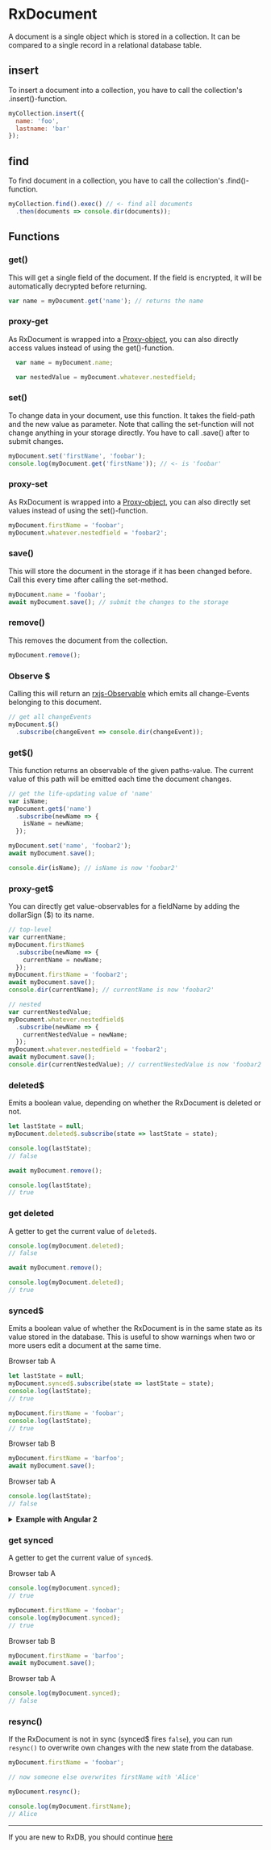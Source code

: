 # RxDocument
A document is a single object which is stored in a collection. It can be compared to a single record in a relational database table.


## insert
To insert a document into a collection, you have to call the collection's .insert()-function.
```js
myCollection.insert({
  name: 'foo',
  lastname: 'bar'
});
```

## find
To find document in a collection, you have to call the collection's .find()-function.
```js
myCollection.find().exec() // <- find all documents
  .then(documents => console.dir(documents));
```


## Functions

### get()
This will get a single field of the document. If the field is encrypted, it will be automatically decrypted before returning.

```js
var name = myDocument.get('name'); // returns the name
```

### proxy-get
As RxDocument is wrapped into a [Proxy-object](https://developer.mozilla.org/de/docs/Web/JavaScript/Reference/Global_Objects/Proxy), you can also directly access values instead of using the get()-function.

```js
  var name = myDocument.name;

  var nestedValue = myDocument.whatever.nestedfield;
```

### set()
To change data in your document, use this function. It takes the field-path and the new value as parameter. Note that calling the set-function will not change anything in your storage directly. You have to call .save() after to submit changes.

```js
myDocument.set('firstName', 'foobar');
console.log(myDocument.get('firstName')); // <- is 'foobar'
```

### proxy-set
As RxDocument is wrapped into a [Proxy-object](https://developer.mozilla.org/de/docs/Web/JavaScript/Reference/Global_Objects/Proxy), you can also directly set values instead of using the set()-function.

```js
myDocument.firstName = 'foobar';
myDocument.whatever.nestedfield = 'foobar2';
```

### save()
This will store the document in the storage if it has been changed before. Call this every time after calling the set-method.
```js
myDocument.name = 'foobar';
await myDocument.save(); // submit the changes to the storage
```

### remove()
This removes the document from the collection.
```js
myDocument.remove();
```

### Observe $
Calling this will return an [rxjs-Observable](http://reactivex.io/rxjs/manual/overview.html#observable) which emits all change-Events belonging to this document.

```js
// get all changeEvents
myDocument.$()
  .subscribe(changeEvent => console.dir(changeEvent));
```

### get$()
This function returns an observable of the given paths-value.
The current value of this path will be emitted each time the document changes.
```js
// get the life-updating value of 'name'
var isName;
myDocument.get$('name')
  .subscribe(newName => {
    isName = newName;
  });

myDocument.set('name', 'foobar2');
await myDocument.save();

console.dir(isName); // isName is now 'foobar2'
```

### proxy-get$
You can directly get value-observables for a fieldName by adding the dollarSign ($) to its name.

```js
// top-level
var currentName;
myDocument.firstName$
  .subscribe(newName => {
    currentName = newName;
  });
myDocument.firstName = 'foobar2';
await myDocument.save();
console.dir(currentName); // currentName is now 'foobar2'

// nested
var currentNestedValue;
myDocument.whatever.nestedfield$
  .subscribe(newName => {
    currentNestedValue = newName;
  });
myDocument.whatever.nestedfield = 'foobar2';
await myDocument.save();
console.dir(currentNestedValue); // currentNestedValue is now 'foobar2'
```

### deleted$
Emits a boolean value, depending on whether the RxDocument is deleted or not.

```js
let lastState = null;
myDocument.deleted$.subscribe(state => lastState = state);

console.log(lastState);
// false

await myDocument.remove();

console.log(lastState);
// true
```

### get deleted
A getter to get the current value of `deleted$`.

```js
console.log(myDocument.deleted);
// false

await myDocument.remove();

console.log(myDocument.deleted);
// true
```


### synced$
Emits a boolean value of whether the RxDocument is in the same state as its value stored in the database.
This is useful to show warnings when two or more users edit a document at the same time.

Browser tab A
```js
let lastState = null;
myDocument.synced$.subscribe(state => lastState = state);
console.log(lastState);
// true

myDocument.firstName = 'foobar';
console.log(lastState);
// true
```

Browser tab B
```js
myDocument.firstName = 'barfoo';
await myDocument.save();
```

Browser tab A
```js
console.log(lastState);
// false
```

<details>
<summary>
  <b>Example with Angular 2</b>
</summary>

```html
<div *ngIf="!(hero.synced$ | async)">
    <h4>Warning:</h4>
    <p>Someone else has <b>changed</b> this document. If you click save, you will overwrite the changes.</p>
    <button md-raised-button color="primary" (click)=hero.resync()>resync</button>
</div>
```

![synced.gif](files/synced.gif)
</details>

### get synced
A getter to get the current value of `synced$`.

Browser tab A
```js
console.log(myDocument.synced);
// true

myDocument.firstName = 'foobar';
console.log(myDocument.synced);
// true
```

Browser tab B
```js
myDocument.firstName = 'barfoo';
await myDocument.save();
```

Browser tab A
```js
console.log(myDocument.synced);
// false
```

### resync()
If the RxDocument is not in sync (synced$ fires `false`), you can run `resync()` to overwrite own changes with the new state from the database.

```js
myDocument.firstName = 'foobar';

// now someone else overwrites firstName with 'Alice'

myDocument.resync();

console.log(myDocument.firstName);
// Alice
```

---------
If you are new to RxDB, you should continue [here](./Middleware.md)

